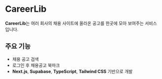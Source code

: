 # CareerLib

**CareerLib**는 여러 회사의 채용 사이트에 올라온 공고를 한곳에 모아 보여주는 서비스입니다.

## 주요 기능

- 채용 공고 검색
- 로그인 후 채용공고 북마크
- **Next.js**, **Supabase**, **TypeScript**, **Tailwind CSS** 기반으로 개발

